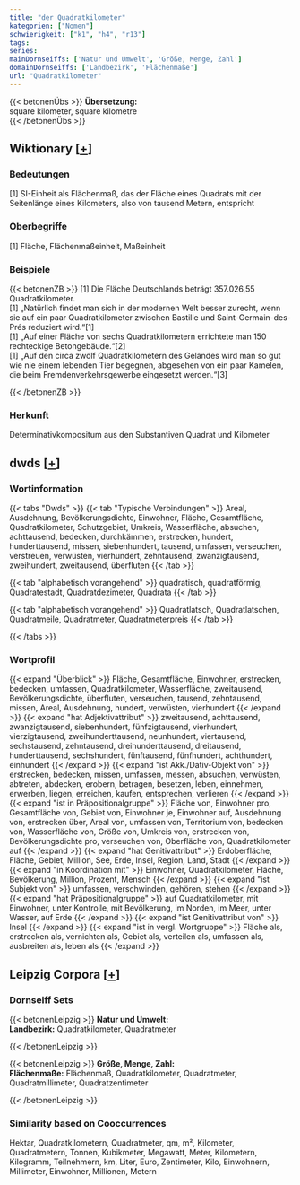```yaml
---
title: "der Quadratkilometer"
kategorien: ["Nomen"]
schwierigkeit: ["k1", "h4", "r13"]
tags:
series:
mainDornseiffs: ['Natur und Umwelt', 'Größe, Menge, Zahl']
domainDornseiffs: ['Landbezirk', 'Flächenmaße']
url: "Quadratkilometer"
---
```


{{< betonenÜbs >}}
**Übersetzung:**  
square kilometer, square kilometre  
{{< /betonenÜbs >}}

## Wiktionary [[+](https://de.wiktionary.org/wiki/Quadratkilometer)]

### Bedeutungen
[1] SI-Einheit als Flächenmaß, das der Fläche eines Quadrats mit der Seitenlänge eines Kilometers, also von tausend Metern, entspricht  

### Oberbegriffe
[1] Fläche, Flächenmaßeinheit, Maßeinheit  

### Beispiele
{{< betonenZB >}}
[1] Die Fläche Deutschlands beträgt 357.026,55 Quadratkilometer.  
[1] „Natürlich findet man sich in der modernen Welt besser zurecht, wenn sie auf ein paar Quadratkilometer zwischen Bastille und Saint-Germain-des-Prés reduziert wird.“[1]  
[1] „Auf einer Fläche von sechs Quadratkilometern errichtete man 150 rechteckige Betongebäude.“[2]  
[1] „Auf den circa zwölf Quadratkilometern des Geländes wird man so gut wie nie einem lebenden Tier begegnen, abgesehen von ein paar Kamelen, die beim Fremdenverkehrsgewerbe eingesetzt werden.“[3]  

{{< /betonenZB >}}
### Herkunft
Determinativkompositum aus den Substantiven Quadrat und Kilometer  



## dwds [[+](https://www.dwds.de/wb/Quadratkilometer)]

### Wortinformation
{{< tabs "Dwds" >}}
{{< tab "Typische Verbindungen" >}}
Areal, Ausdehnung, Bevölkerungsdichte, Einwohner, Fläche, Gesamtfläche, Quadratkilometer, Schutzgebiet, Umkreis, Wasserfläche, absuchen, achttausend, bedecken, durchkämmen, erstrecken, hundert, hunderttausend, missen, siebenhundert, tausend, umfassen, verseuchen, verstreuen, verwüsten, vierhundert, zehntausend, zwanzigtausend, zweihundert, zweitausend, überfluten
{{< /tab >}}

{{< tab "alphabetisch vorangehend" >}}
quadratisch, quadratförmig, Quadratestadt, Quadratdezimeter, Quadrata
{{< /tab >}}

{{< tab "alphabetisch vorangehend" >}}
Quadratlatsch, Quadratlatschen, Quadratmeile, Quadratmeter, Quadratmeterpreis
{{< /tab >}}

{{< /tabs >}}

### Wortprofil
{{< expand "Überblick" >}} Fläche, Gesamtfläche, Einwohner, erstrecken, bedecken, umfassen, Quadratkilometer, Wasserfläche, zweitausend, Bevölkerungsdichte, überfluten, verseuchen, tausend, zehntausend, missen, Areal, Ausdehnung, hundert, verwüsten, vierhundert {{< /expand >}}
{{< expand "hat Adjektivattribut" >}} zweitausend, achttausend, zwanzigtausend, siebenhundert, fünfzigtausend, vierhundert, vierzigtausend, zweihunderttausend, neunhundert, viertausend, sechstausend, zehntausend, dreihunderttausend, dreitausend, hunderttausend, sechshundert, fünftausend, fünfhundert, achthundert, einhundert {{< /expand >}}
{{< expand "ist Akk./Dativ-Objekt von" >}} erstrecken, bedecken, missen, umfassen, messen, absuchen, verwüsten, abtreten, abdecken, erobern, betragen, besetzen, leben, einnehmen, erwerben, liegen, erreichen, kaufen, entsprechen, verlieren {{< /expand >}}
{{< expand "ist in Präpositionalgruppe" >}} Fläche von, Einwohner pro, Gesamtfläche von, Gebiet von, Einwohner je, Einwohner auf, Ausdehnung von, erstrecken über, Areal von, umfassen von, Territorium von, bedecken von, Wasserfläche von, Größe von, Umkreis von, erstrecken von, Bevölkerungsdichte pro, verseuchen von, Oberfläche von, Quadratkilometer auf {{< /expand >}}
{{< expand "hat Genitivattribut" >}} Erdoberfläche, Fläche, Gebiet, Million, See, Erde, Insel, Region, Land, Stadt {{< /expand >}}
{{< expand "in Koordination mit" >}} Einwohner, Quadratkilometer, Fläche, Bevölkerung, Million, Prozent, Mensch {{< /expand >}}
{{< expand "ist Subjekt von" >}} umfassen, verschwinden, gehören, stehen {{< /expand >}}
{{< expand "hat Präpositionalgruppe" >}} auf Quadratkilometer, mit Einwohner, unter Kontrolle, mit Bevölkerung, im Norden, im Meer, unter Wasser, auf Erde {{< /expand >}}
{{< expand "ist Genitivattribut von" >}} Insel {{< /expand >}}
{{< expand "ist in vergl. Wortgruppe" >}} Fläche als, erstrecken als, vernichten als, Gebiet als, verteilen als, umfassen als, ausbreiten als, leben als {{< /expand >}}

## Leipzig Corpora [[+](https://corpora.uni-leipzig.de/en/res?word=Quadratkilometer&corpusId=deu_newscrawl-public_2018)]

### Dornseiff Sets
{{< betonenLeipzig >}}
**Natur und Umwelt:**  
**Landbezirk:** Quadratkilometer, Quadratmeter  

{{< /betonenLeipzig >}}


{{< betonenLeipzig >}}
**Größe, Menge, Zahl:**  
**Flächenmaße:** Flächenmaß, Quadratkilometer, Quadratmeter, Quadratmillimeter, Quadratzentimeter  

{{< /betonenLeipzig >}}

### Similarity based on Cooccurrences
Hektar, Quadratkilometern, Quadratmeter, qm, m², Kilometer, Quadratmetern, Tonnen, Kubikmeter, Megawatt, Meter, Kilometern, Kilogramm, Teilnehmern, km, Liter, Euro, Zentimeter, Kilo, Einwohnern, Millimeter, Einwohner, Millionen, Metern

